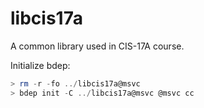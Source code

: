 # libcis17a

A common library used in CIS-17A course.

Initialize bdep:

```powershell
> rm -r -fo ../libcis17a@msvc
> bdep init -C ../libcis17a@msvc @msvc cc
```